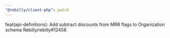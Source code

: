 ```yaml
---
"@rebilly/client-php": patch
---
```


feat(api-definitions): Add subtract discounts from MRR flags to Organization schema Rebilly/rebilly#12458
